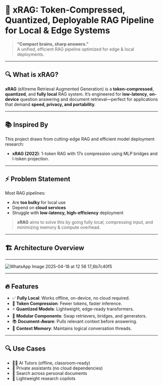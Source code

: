 # 🧠 xRAG: Token-Compressed, Quantized, Deployable RAG Pipeline for Local & Edge Systems

> **“Compact brains, sharp answers.”**  
> A unified, efficient RAG pipeline optimized for edge & local deployments.

---

## 🔍 What is xRAG?

**xRAG** (eXtreme Retrieval Augmented Generation) is a **token-compressed**, **quantized**, and **fully local** RAG system. It’s engineered for **low-latency**, **on-device** question answering and document retrieval—perfect for applications that demand **speed, privacy, and portability**.

---

## 📚 Inspired By 

This project draws from cutting-edge RAG and efficient model deployment research:

- **xRAG (2022)**: 1-token RAG with 17x compression using MLP bridges and I-token projection.


---

## ⚡️ Problem Statement

Most RAG pipelines:
- Are **too bulky** for local use
- Depend on **cloud services**
- Struggle with **low-latency, high-efficiency** deployment

> **xRAG** aims to solve this by going fully local, compressing input, and minimizing memory & compute overhead.

---

## 🏗️ Architecture Overview
---
![WhatsApp Image 2025-04-18 at 12 56 17_6b7c40f5](https://github.com/user-attachments/assets/37444305-e53b-446a-bd26-e6f84b91013a)

---

## 🔥 Features

- ✅ **Fully Local**: Works offline, on-device, no cloud required.
- 🔻 **Token Compression**: Fewer tokens, faster inference.
- ⚡ **Quantized Models**: Lightweight, edge-ready transformers.
- 🧩 **Modular Components**: Swap retrievers, bridges, and generators.
- 📚 **Document-Aware**: Pulls relevant context before answering.
- 🧠 **Context Memory**: Maintains logical conversation threads.

---


## 🔍 Use Cases

- 🧑‍🏫 AI Tutors (offline, classroom-ready)
- 🔐 Private assistants (no cloud dependencies)
- 🧭 Search across personal documents
- 🧠 Lightweight research copilots



